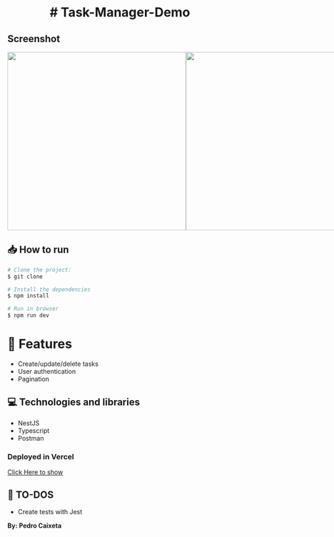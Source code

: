 <h1 align="center">
# Task-Manager-Demo
</h1>

## Screenshot

<div style="display: flex; flex-direction: 'row'; align-items: 'center';">
   <img src="src/assets/home.png" width="400px">
   <img src="src/assets/home2.png" width="400px">
</div>

## 📥 How to run

```bash
# Clone the project:
$ git clone 

# Install the dependencies
$ npm install

# Run in browser
$ npm run dev

```

# :rocket: Features

- Create/update/delete tasks
- User authentication
- Pagination 

## 💻 Technologies and libraries

<ul>
  <li>NestJS</li>
  <li>Typescript</li>
  <li>Postman</li>
</ul>

### Deployed in Vercel

[Click Here to show](https://dog-list-demo.vercel.app/)

## :scroll: TO-DOS
   - Create tests with Jest

**By: Pedro Caixeta**
